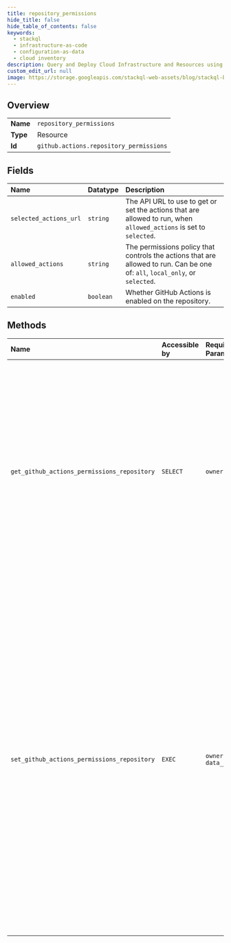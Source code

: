 ```yaml
---
title: repository_permissions
hide_title: false
hide_table_of_contents: false
keywords:
  - stackql
  - infrastructure-as-code
  - configuration-as-data
  - cloud inventory
description: Query and Deploy Cloud Infrastructure and Resources using SQL
custom_edit_url: null
image: https://storage.googleapis.com/stackql-web-assets/blog/stackql-blog-post-featured-image.png
---
```

  
    

## Overview
<table><tbody>
<tr><td><b>Name</b></td><td><code>repository_permissions</code></td></tr>
<tr><td><b>Type</b></td><td>Resource</td></tr>
<tr><td><b>Id</b></td><td><code>github.actions.repository_permissions</code></td></tr>
</tbody></table>

## Fields
| Name | Datatype | Description |
|:-----|:---------|:------------|
| `selected_actions_url` | `string` | The API URL to use to get or set the actions that are allowed to run, when `allowed_actions` is set to `selected`. |
| `allowed_actions` | `string` | The permissions policy that controls the actions that are allowed to run. Can be one of: `all`, `local_only`, or `selected`. |
| `enabled` | `boolean` | Whether GitHub Actions is enabled on the repository. |
## Methods
| Name | Accessible by | Required Params | Description |
|:-----|:--------------|:----------------|:------------|
| `get_github_actions_permissions_repository` | `SELECT` | `owner, repo` | Gets the GitHub Actions permissions policy for a repository, including whether GitHub Actions is enabled and the actions allowed to run in the repository.<br /><br />You must authenticate using an access token with the `repo` scope to use this<br />endpoint. GitHub Apps must have the `administration` repository permission to use this API. |
| `set_github_actions_permissions_repository` | `EXEC` | `owner, repo, data__enabled` | Sets the GitHub Actions permissions policy for enabling GitHub Actions and allowed actions in the repository.<br /><br />If the repository belongs to an organization or enterprise that has set restrictive permissions at the organization or enterprise levels, such as `allowed_actions` to `selected` actions, then you cannot override them for the repository.<br /><br />You must authenticate using an access token with the `repo` scope to use this endpoint. GitHub Apps must have the `administration` repository permission to use this API. |
